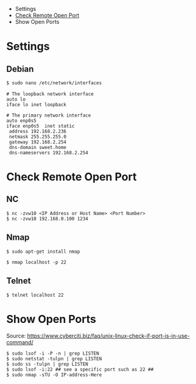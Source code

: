 * Settings
* [Check Remote Open Port](#check-remote-open-port)
* Show Open Ports
# Settings
## Debian
```bash
$ sudo nano /etc/network/interfaces
```
```
# The loopback network interface
auto lo
iface lo inet loopback
 
# The primary network interface
auto enp0s5
iface enp0s5  inet static
 address 192.168.2.236
 netmask 255.255.255.0
 gateway 192.168.2.254
 dns-domain sweet.home
 dns-nameservers 192.168.2.254
```
# Check Remote Open Port
## NC
```shell
$ nc -zvw10 <IP Address or Host Name> <Port Number>
$ nc -zvw10 192.168.0.100 1234
```
## Nmap
```shell
$ sudo apt-get install nmap
```
```shell
$ nmap localhost -p 22
```
## Telnet
```shell
$ telnet localhost 22
```
# Show Open Ports
Source: https://www.cyberciti.biz/faq/unix-linux-check-if-port-is-in-use-command/
```shell
$ sudo lsof -i -P -n | grep LISTEN
$ sudo netstat -tulpn | grep LISTEN
$ sudo ss -tulpn | grep LISTEN
$ sudo lsof -i:22 ## see a specific port such as 22 ##
$ sudo nmap -sTU -O IP-address-Here
```
